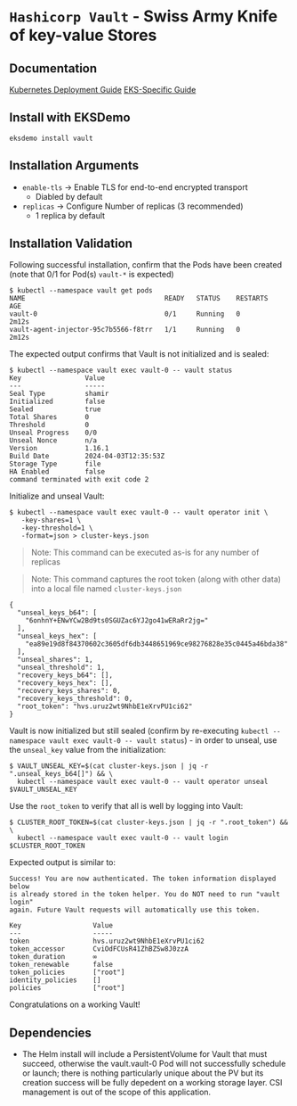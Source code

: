 # `Hashicorp Vault` - Swiss Army Knife of key-value Stores

## Documentation
[Kubernetes Deployment Guide](https://developer.hashicorp.com/vault/tutorials/kubernetes/kubernetes-raft-deployment-guide)
[EKS-Specific Guide](https://developer.hashicorp.com/vault/tutorials/kubernetes/kubernetes-amazon-eks)

## Install with EKSDemo
`eksdemo install vault`

## Installation Arguments
- `enable-tls` -> Enable TLS for end-to-end encrypted transport
  - Diabled by default
- `replicas` -> Configure Number of replicas (3 recommended)
  - 1 replica by default

## Installation Validation

Following successful installation, confirm that the Pods have been created (note that 0/1 for Pod(s) `vault-*` is expected)
```
$ kubectl --namespace vault get pods
NAME                                   READY   STATUS    RESTARTS   AGE
vault-0                                0/1     Running   0          2m12s
vault-agent-injector-95c7b5566-f8trr   1/1     Running   0          2m12s
```

The expected output confirms that Vault is not initialized and is sealed:
```
$ kubectl --namespace vault exec vault-0 -- vault status
Key                Value
---                -----
Seal Type          shamir
Initialized        false
Sealed             true
Total Shares       0
Threshold          0
Unseal Progress    0/0
Unseal Nonce       n/a
Version            1.16.1
Build Date         2024-04-03T12:35:53Z
Storage Type       file
HA Enabled         false
command terminated with exit code 2
```

Initialize and unseal Vault:
```
$ kubectl --namespace vault exec vault-0 -- vault operator init \
   -key-shares=1 \
   -key-threshold=1 \
   -format=json > cluster-keys.json
```

> Note: This command can be executed as-is for any number of replicas

> Note: This command captures the root token (along with other data) into a local file named `cluster-keys.json`
```
{
  "unseal_keys_b64": [
    "6onhnY+ENwYCw2Bd9ts0SGUZac6YJ2go41wERaRr2jg="
  ],
  "unseal_keys_hex": [
    "ea89e19d8f84370602c3605df6db3448651969ce98276828e35c0445a46bda38"
  ],
  "unseal_shares": 1,
  "unseal_threshold": 1,
  "recovery_keys_b64": [],
  "recovery_keys_hex": [],
  "recovery_keys_shares": 0,
  "recovery_keys_threshold": 0,
  "root_token": "hvs.uruz2wt9NhbE1eXrvPU1ci62"
}
```

Vault is now initialized but still sealed (confirm by re-executing `kubectl --namespace vault exec vault-0 -- vault status`) - in order to unseal, use the `unseal_key` value from the initialization:
```
$ VAULT_UNSEAL_KEY=$(cat cluster-keys.json | jq -r ".unseal_keys_b64[]") && \
  kubectl --namespace vault exec vault-0 -- vault operator unseal $VAULT_UNSEAL_KEY
```

Use the `root_token` to verify that all is well by logging into Vault:
```
$ CLUSTER_ROOT_TOKEN=$(cat cluster-keys.json | jq -r ".root_token") && \
  kubectl --namespace vault exec vault-0 -- vault login $CLUSTER_ROOT_TOKEN
```

Expected output is similar to:
```
Success! You are now authenticated. The token information displayed below
is already stored in the token helper. You do NOT need to run "vault login"
again. Future Vault requests will automatically use this token.

Key                  Value
---                  -----
token                hvs.uruz2wt9NhbE1eXrvPU1ci62
token_accessor       CviOdFCUsR41ZhBZSw8J0zzA
token_duration       ∞
token_renewable      false
token_policies       ["root"]
identity_policies    []
policies             ["root"]
```

Congratulations on a working Vault!


## Dependencies
- The Helm install will include a PersistentVolume for Vault that must succeed, otherwise the vault.vault-0 Pod will not successfully schedule or launch; there is nothing particularly unique about the PV but its creation success will be fully depedent on a working storage layer.
  CSI management is out of the scope of this application.
